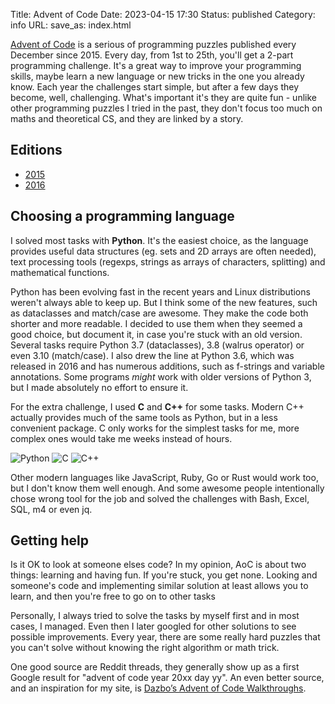 Title: Advent of Code
Date: 2023-04-15 17:30
Status: published
Category: info
URL:
save_as: index.html

[Advent of Code](https://adventofcode.com/) is a serious of programming puzzles published every December since 2015. Every day, from 1st to 25th, you'll get a 2-part programming challenge. It's a great way to improve your programming skills, maybe learn a new language or new tricks in the one you already know. Each year the challenges start simple, but after a few days they become, well, challenging. What's important it's they are quite fun - unlike other programming puzzles I tried in the past, they don't focus too much on maths and theoretical CS, and they are linked by a story.

## Editions

- [2015]({filename}2015.md)
- [2016]({filename}2016.md)

## Choosing a programming language

I solved most tasks with **Python**. It's the easiest choice, as the language provides useful data structures (eg. sets and 2D arrays are often needed), text processing tools (regexps, strings as arrays of characters, splitting) and mathematical functions.

Python has been evolving fast in the recent years and Linux distributions weren't always able to keep up. 
But I think some of the new features, such as dataclasses and match/case are awesome. They make the code
both shorter and more readable. I decided to use them when they seemed a good choice, but document it,
in case you're stuck with an old version. Several tasks require Python 3.7 (dataclasses), 3.8 (walrus
operator) or even 3.10 (match/case). I also drew the line at Python 3.6, which was released in 2016 and
has numerous additions, such as f-strings and variable annotations. Some programs *might* work with older
versions of Python 3, but I made absolutely no effort to ensure it.

For the extra challenge, I used **C** and **C++** for some tasks. Modern C++ actually provides much of
the same tools as Python, but in a less convenient package. C only works for the simplest tasks for me,
more complex ones would take me weeks instead of hours.

![Python](https://img.shields.io/badge/python-%3E%3D3.10-blue)
![C](https://img.shields.io/badge/C-C99-green)
![C++](https://img.shields.io/badge/C++-C++11-green)

Other modern languages like JavaScript, Ruby, Go or Rust would work too, but I don't know them well enough. And some awesome people intentionally chose wrong tool for the job and solved the challenges with Bash, Excel, SQL, m4 or even jq.

## Getting help

Is it OK to look at someone elses code? In my opinion, AoC is about two things: learning and having fun. If you're stuck, you get none.
Looking and someone's code and implementing similar solution at least allows you to learn, and then you're free to go on to other tasks

Personally, I always tried to solve the tasks by myself first and in most cases, I managed. Even then I later googled for
other solutions to see possible improvements. Every year, there are some really hard puzzles that you can't solve without
knowing the right algorithm or math trick.

One good source are Reddit threads, they generally show up as a first Google result for "advent of code year 20xx day yy". An even better source, and an inspiration for my site, is [Dazbo’s Advent of Code Walkthroughs](https://aoc.just2good.co.uk/).